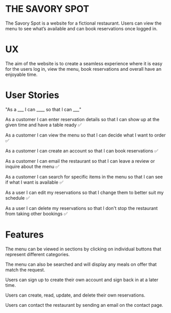 # THE SAVORY SPOT

The Savory Spot is a website for a fictional restaurant. Users can view the menu to see what’s available and can book reservations once logged in.

# UX

The aim of the website is to create a seamless experience where it is easy for the users log in, view the menu, book reservations and overall have an enjoyable time.

# User Stories

"As a ___ I can ____ so that I can ___"

As a customer I can enter reservation details so that I can show up at the given time and have a table ready ✅ 

As a customer I can view the menu so that I can decide what I want to order ✅ 

As a customer I can create an account so that I can book reservations ✅ 

As a customer I can email the restaurant so that I can leave a review or inquire about the menu ✅ 

As a customer I can search for specific items in the menu so that I can see if what I want is available ✅ 

As a user I can edit my reservations so that I change them to better suit my schedule ✅ 

As a user I can delete my reservations so that I don't stop the restaurant from taking other bookings ✅ 

# Features 

The menu can be viewed in sections by clicking on individual buttons that represent different categories. 

The menu can also be searched and will display any meals on offer that match the request.

Users can sign up to create their own account and sign back in at a later time. 

Users can create, read, update, and delete their own reservations.

Users can contact the restaurant by sending an email on the contact page.